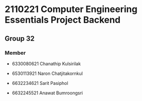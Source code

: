 # 2110221 Computer Engineering Essentials Project Backend

## Group 32

### Member

- 6330080621 Chanathip Kulsirilak

- 6530113921 Naron Chatjitakornkul

- 6632234621 Sarit Pasiphol

- 6632245521 Anawat Bumroongsri